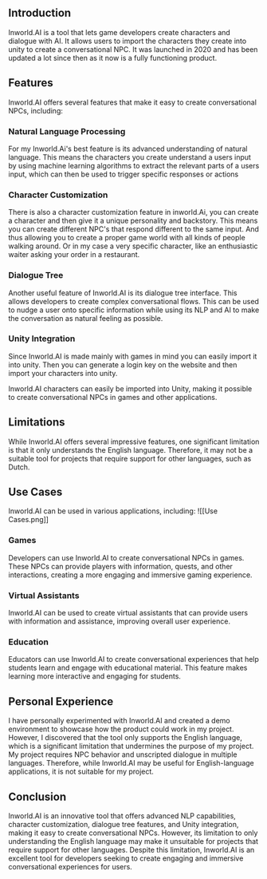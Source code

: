 ## Introduction

Inworld.AI is a tool that lets game developers create characters and dialogue with AI. It allows users to import the characters they create into unity to create a conversational NPC. It was launched in 2020 and has been updated a lot since then as it now is a fully functioning product.

## Features

Inworld.AI offers several features that make it easy to create conversational NPCs, including:

### Natural Language Processing

For my Inworld.Ai's best feature is its advanced understanding of natural language. This means the characters you create understand a users input by using machine learning algorithms to extract the relevant parts of a users input, which can then be used to trigger specific responses or actions

### Character Customization

There is also a character customization feature in inworld.Ai, you can create a character and then give it a unique personality and backstory. This means you can create different NPC's that respond different to the same input. And thus allowing you to create a proper game world with all kinds of people walking around. Or in my case a very specific character, like an enthusiastic waiter asking your order in a restaurant.

### Dialogue Tree

Another useful feature of Inworld.AI is its dialogue tree interface. This allows developers to create complex conversational flows. This can be used to nudge a user onto specific information while using its NLP and AI to make the conversation as natural feeling as possible.

### Unity Integration

Since Inworld.AI is made mainly with games in mind you can easily import it into unity. Then you can generate a login key on the website and then import your characters into unity.

Inworld.AI characters can easily be imported into Unity, making it possible to create conversational NPCs in games and other applications.

## Limitations

While Inworld.AI offers several impressive features, one significant limitation is that it only understands the English language. Therefore, it may not be a suitable tool for projects that require support for other languages, such as Dutch.

## Use Cases

Inworld.AI can be used in various applications, including:
![[Use Cases.png]]
### Games

Developers can use Inworld.AI to create conversational NPCs in games. These NPCs can provide players with information, quests, and other interactions, creating a more engaging and immersive gaming experience.

### Virtual Assistants

Inworld.AI can be used to create virtual assistants that can provide users with information and assistance, improving overall user experience.

### Education

Educators can use Inworld.AI to create conversational experiences that help students learn and engage with educational material. This feature makes learning more interactive and engaging for students.

## Personal Experience

I have personally experimented with Inworld.AI and created a demo environment to showcase how the product could work in my project. However, I discovered that the tool only supports the English language, which is a significant limitation that undermines the purpose of my project. My project requires NPC behavior and unscripted dialogue in multiple languages. Therefore, while Inworld.AI may be useful for English-language applications, it is not suitable for my project.

## Conclusion

Inworld.AI is an innovative tool that offers advanced NLP capabilities, character customization, dialogue tree features, and Unity integration, making it easy to create conversational NPCs. However, its limitation to only understanding the English language may make it unsuitable for projects that require support for other languages. Despite this limitation, Inworld.AI is an excellent tool for developers seeking to create engaging and immersive conversational experiences for users.
